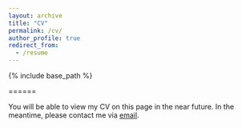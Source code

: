 ```yaml
---
layout: archive
title: "CV"
permalink: /cv/
author_profile: true
redirect_from:
  - /resume
---
```


{% include base_path %}

======

You will be able to view my CV on this page in the near future. In the meantime, please contact me via [email](mailto:lucas.russell19@imperial.ac.uk "mail"). 
